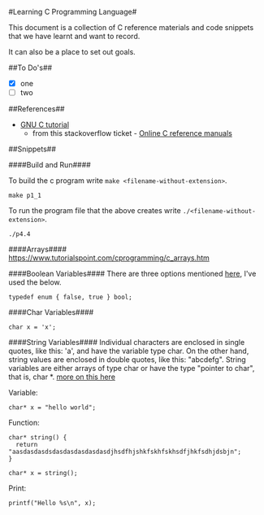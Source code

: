 #Learning C Programming Language#

This document is a collection of C reference materials and code snippets that we have learnt and want to record.

It can also be a place to set out goals.

##To Do's##
- [x] one
- [ ] two

##References##
* [GNU C tutorial](http://www.crasseux.com/books/ctutorial/)
    * from this stackoverflow ticket - [Online C reference manuals](http://stackoverflow.com/questions/190006/online-c-reference-manuals)

##Snippets##

####Build and Run####

To build the c program write `make <filename-without-extension>`.

    make p1_1
    
To run the program file that the above creates write `./<filename-without-extension>`.

    ./p4.4

####Arrays####
https://www.tutorialspoint.com/cprogramming/c_arrays.htm

####Boolean Variables####
There are three options mentioned [here](http://stackoverflow.com/a/1921557), I've used the below.

    typedef enum { false, true } bool;
    
####Char Variables####

    char x = 'x';

####String Variables####
Individual characters are enclosed in single quotes, like this: 'a', and have the variable type char. On the other hand, string values are enclosed in double quotes, like this: "abcdefg". String variables are either arrays of type char or have the type "pointer to char", that is, char *.
[more on this here](http://www.crasseux.com/books/ctutorial/Conventions-and-declarations.html#Conventions%20and%20declarations)

Variable:

    char* x = "hello world";
    
Function:

    char* string() {
      return "aasdasdasdsdasdasdasdasdasdjhsdfhjshkfskhfskhsdfjhkfsdhjdsbjn";
    }
    
    char* x = string();

Print:

    printf("Hello %s\n", x);

